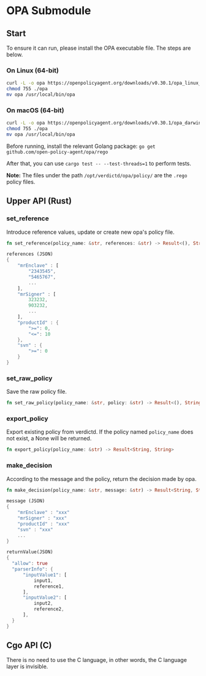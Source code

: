 # OPA Submodule

## Start

To ensure it can run, please install the OPA executable file. The steps are below.

### On Linux (64-bit)

```bash
curl -L -o opa https://openpolicyagent.org/downloads/v0.30.1/opa_linux_amd64_static
chmod 755 ./opa
mv opa /usr/local/bin/opa
```

### On macOS (64-bit)

```bash
curl -L -o opa https://openpolicyagent.org/downloads/v0.30.1/opa_darwin_amd64
chmod 755 ./opa
mv opa /usr/local/bin/opa
```

Before running, install the relevant Golang package: `go get github.com/open-policy-agent/opa/rego`

After that, you can use `cargo test -- --test-threads=1` to perform tests.

**Note:** The files under the path `/opt/verdictd/opa/policy/` are the `.rego` policy files.

## Upper API (Rust)

### set_reference

Introduce reference values, update or create new opa's policy file.

```rust
fn set_reference(policy_name: &str, references: &str) -> Result<(), String>

references (JSON)
{
    "mrEnclave" : [
        "2343545",
        "5465767",
        ... 
    ],
    "mrSigner" : [
        323232,
        903232,
        ...
    ],
    "productId" : {
        ">=": 0,
        "<=": 10
    },
    "svn" : {
        ">=": 0
    }
}
```

### set_raw_policy

Save the raw policy file.

```rust
fn set_raw_policy(policy_name: &str, policy: &str) -> Result<(), String>
```

### export_policy

Export existing policy from verdictd. If the policy named `policy_name`  does not exist, a None will be returned.

```rust
fn export_policy(policy_name: &str) -> Result<String, String>
```

### make_decision

According to the message and the policy,  return the decision made by opa.

```rust
fn make_decision(policy_name: &str, message: &str) -> Result<String, String>

message (JSON)
{
    "mrEnclave" : "xxx"
    "mrSigner" : "xxx"
    "productId" : "xxx"
    "svn" : "xxx"
    ...
}

returnValue(JSON)
{
  "allow": true
  "parserInfo": {
      "inputValue1": [
          input1,
          reference1,
      ],
      "inputValue2": [
          input2,
          reference2, 
      ],
  }
}
```

## Cgo API (C)

There is no need to use the C language, in other words, the C language layer is invisible.